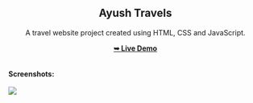 <h2 align="center">Ayush Travels</h2>
<div align="center">
<p>A travel website project created using HTML, CSS and JavaScript.</p>
<a href="https://yogendra1444.github.io/Shekhawat-travels/" target="_blank"><strong>➥ Live Demo</strong></a>
</div> <br/><br/>
<b>Screenshots:</b> <br/><br/>
<img src="https://github.com/yogendra1444/Shekhawat-travels/blob/main/readme%20images/readme-image.jpg"></img>
